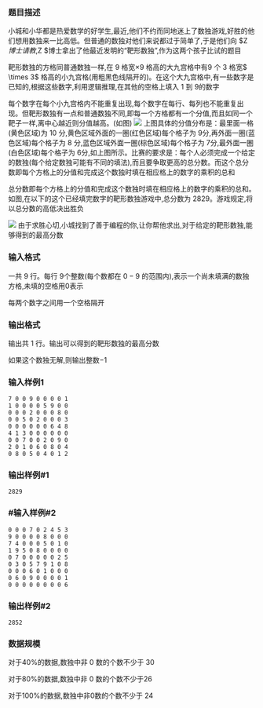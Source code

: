 ### 题目描述
小城和小华都是热爱数学的好学生,最近,他们不约而同地迷上了数独游戏,好胜的他们想用数独来一比高低。但普通的数独对他们来说都过于简单了,于是他们向 $Z $博士请教,$Z $博士拿出了他最近发明的“靶形数独”,作为这两个孩子比试的题目

靶形数独的方格同普通数独一样,在 $9$ 格宽×$9$ 格高的大九宫格中有$9$ 个 $3$ 格宽$ \times 3$ 格高的小九宫格(用粗黑色线隔开的)。在这个大九宫格中,有一些数字是已知的,根据这些数字,利用逻辑推理,在其他的空格上填入 $1$ 到 $9$的数字

每个数字在每个小九宫格内不能重复出现,每个数字在每行、每列也不能重复出现。但靶形数独有一点和普通数独不同,即每一个方格都有一个分值,而且如同一个靶子一样,离中心越近则分值越高。(如图)
![](http://syc-oj-file.oss-cn-shenzhen.aliyuncs.com/img/20190127122149800.png)
上图具体的分值分布是：最里面一格(黄色区域)为 $10$ 分,黄色区域外面的一圈(红色区域)每个格子为 $9$分,再外面一圈(蓝色区域)每个格子为 $8$ 分,蓝色区域外面一圈(棕色区域)每个格子为 $7$分,最外面一圈(白色区域)每个格子为 $6$分,如上图所示。比赛的要求是：每个人必须完成一个给定的数独(每个给定数独可能有不同的填法),而且要争取更高的总分数。而这个总分数即每个方格上的分值和完成这个数独时填在相应格上的数字的乘积的总和

总分数即每个方格上的分值和完成这个数独时填在相应格上的数字的乘积的总和。如图,在以下的这个已经填完数字的靶形数独游戏中,总分数为 $2829$。游戏规定,将以总分数的高低决出胜负

![](http://syc-oj-file.oss-cn-shenzhen.aliyuncs.com/img/20190127122321799.png)
由于求胜心切,小城找到了善于编程的你,让你帮他求出,对于给定的靶形数独,能够得到的最高分数

### 输入格式
一共 $9$ 行。每行 $9$个整数(每个数都在 $0-9$ 的范围内),表示一个尚未填满的数独方格,未填的空格用$0$表示

每两个数字之间用一个空格隔开

### 输出格式
输出共 $1$ 行。输出可以得到的靶形数独的最高分数

如果这个数独无解,则输出整数$-1$

### 输入样例1
```
7 0 0 9 0 0 0 0 1
1 0 0 0 0 5 9 0 0
0 0 0 2 0 0 0 8 0
0 0 5 0 2 0 0 0 3
0 0 0 0 0 0 6 4 8
4 1 3 0 0 0 0 0 0
0 0 7 0 0 2 0 9 0
2 0 1 0 6 0 8 0 4
0 8 0 5 0 4 0 1 2
```
### 输出样例#1
```
2829
```
### #输入样例#2
```
0 0 0 7 0 2 4 5 3
9 0 0 0 0 8 0 0 0
7 4 0 0 0 5 0 1 0
1 9 5 0 8 0 0 0 0
0 7 0 0 0 0 0 2 5
0 3 0 5 7 9 1 0 8
0 0 0 6 0 1 0 0 0
0 6 0 9 0 0 0 0 1
0 0 0 0 0 0 0 0 6
```
### 输出样例#2
```
2852
```
### 数据规模
对于$40\%$的数据,数独中非 $0$ 数的个数不少于 $30$

对于$80\%$的数据,数独中非 $0$ 数的个数不少于$26$

对于$100\%$的数据,数独中非$0$数的个数不少于 $24$